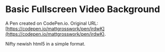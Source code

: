 # Basic Fullscreen Video Background

A Pen created on CodePen.io. Original URL: [https://codepen.io/mattgrosswork/pen/jrdwK](https://codepen.io/mattgrosswork/pen/jrdwK).

Nifty newish html5 in a simple format.